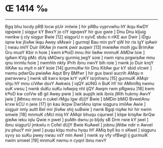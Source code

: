 # Œ 1414 ‰
---
Bgq bhu locdy pRB locw pUir imlwie ] hir pRBu vyprvwhu hY ikqu KwDY
iqpqwie ] siqgur kY BwxY jo clY iqpqwsY hir gux gwie ] Dnu Dnu kljuig
nwnkw ij cly siqgur Bwie ]12] siqgurU n syivE sbdu n riKE aur
Dwir ] iDgu iqnw kw jIivAw ikqu Awey sMswir ] gurmqI Bau min pvY qW
hir ris lgY ipAwir ] nwau imlY Duir iliKAw jn nwnk pwir auqwir
]13] mwieAw moih jgu BrimAw Gru musY Kbir n hoie ] kwm k®oiD mnu
ihir lieAw mnmuK AMDw loie ] igAwn KVg pMc dUq sMGwry gurmiq jwgY
soie ] nwm rqnu prgwisAw mnu qnu inrmlu hoie ] nwmhIn nkty iPrih
ibnu nwvY bih roie ] nwnk jo Duir krqY iliKAw su myit n skY koie ]14]
gurmuKw hir Dnu KitAw gur kY sbid vIcwir ] nwmu pdwrQu pwieAw Aqut
Bry BMfwr ] hir gux bwxI aucrih AMqu n pwrwvwru ] nwnk sB kwrx
krqw krY vyKY isrjnhwru ]15] gurmuiK AMqir shju hY mnu ciVAw dsvY
Awkwis ] iqQY aUNG n BuK hY hir AMimRq nwmu suK vwsu ] nwnk duKu suKu
ivAwpq nhI ijQY Awqm rwm pRgwsu ]16] kwm k®oD kw colVw sB gil
Awey pwie ] ieik aupjih ieik ibnis jWih hukmy AwvY jwie ] jMmxu mrxu
n cukeI rMgu lgw dUjY Bwie ] bMDin bMiD BvweIAnu krxw kCU n jwie
]17] ijn kau ikrpw DwrIAnu iqnw siqguru imilAw Awie ] siqguir
imly aultI BeI mir jIivAw shij suBwie ] nwnk BgqI riqAw hir hir
nwim smwie ]18] mnmuK cMcl miq hY AMqir bhuqu cqurweI ] kIqw
kriqAw ibrQw gieAw ieku iqlu Qwie n pweI ] puMn dwnu jo bIjdy sB
Drm rwie kY jweI ] ibnu siqgurU jmkwlu n CofeI dUjY Bwie KuAweI ]
jobnu jWdw ndir n AwveI jru phucY mir jweI ] puqu klqu mohu hyqu hY AMiq
bylI ko n sKweI ] siqguru syvy so suKu pwey nwau vsY min AweI ] nwnk sy
vfy vfBwgI ij gurmuiK nwim smweI ]19] mnmuK nwmu n cyqnI ibnu nwvY
####
